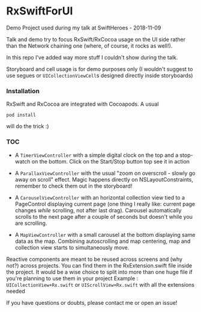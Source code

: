 # RxSwiftForUI
Demo Project used during my talk at SwiftHeroes - 2018-11-09

Talk and demo try to focus RxSwift/RxCocoa usage on the UI side rather than the Network chaining one (where, of course, it rocks as well!).

In this repo I've added way more stuff I couldn't show during the talk.

Storyboard and cell usage is for demo purposes only (I wouldn't suggest to use segues or `UICollectionViewCell`s designed directly inside storyboards)

### Installation

RxSwift and RxCocoa are integrated with Cocoapods.
A usual 
``` 
pod install
```
will do the trick :)

### TOC

- A `TimerViewController` with a simple digital clock on the top and a stop-watch on the bottom. Click on the Start/Stop button top see it in action

- A `ParallaxViewController` with the usual "zoom on overscroll - slowly go away on scroll" effect. Magic happens directly on NSLayoutConstraints, remember to check them out in the storyboard!

- A `CarouselViewController` with an horizontal collection view tied to a PageControl displaying current page (one thing I really like: current page changes *while* scrolling, not after last drag). 
Carousel automatically scrolls to the next page after a couple of seconds but doesn't while you are scrolling.

- A `MapViewController` with a small carousel at the bottom displaying same data as the map. Combining autoscrolling and map centering, map and collection view starts to simultaneously move.


Reactive components are meant to be reused across screens and (why not?) across projects. 
You can find them in the RxExtension.swift file inside the project.
It would be a wise choice to split into more than one huge file if you're planning to use them in your project
Example : `UICollectionView+Rx.swift` or `UIScrollView+Rx.swift` with all the extensions needed

If you have questions or doubts, please contact me or open an issue!
